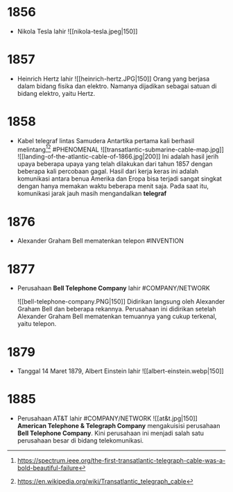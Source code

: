 # 1856
- Nikola Tesla lahir
	![[nikola-tesla.jpeg|150]]
# 1857
- Heinrich Hertz lahir
	![[heinrich-hertz.JPG|150]]
	Orang yang berjasa dalam bidang fisika dan elektro. Namanya dijadikan sebagai satuan di bidang elektro, yaitu Hertz.
# 1858
- Kabel telegraf lintas Samudera Antartika pertama kali berhasil melintang[^1][^2] #PHENOMENAL
	![[transatlantic-submarine-cable-map.jpg]] 
	![[landing-of-the-atlantic-cable-of-1866.jpg|200]]
	Ini adalah hasil jerih upaya beberapa upaya yang telah dilakukan dari tahun 1857 dengan beberapa kali percobaan gagal. Hasil dari kerja keras ini adalah komunikasi antara benua Amerika dan Eropa bisa terjadi sangat singkat dengan hanya memakan waktu beberapa menit saja. Pada saat itu, komunikasi jarak jauh masih mengandalkan **telegraf**
# 1876
- Alexander Graham Bell mematenkan telepon #INVENTION 
# 1877
- Perusahaan **Bell Telephone Company** lahir #COMPANY/NETWORK 

	![[bell-telephone-company.PNG|150]]
	Didirikan langsung oleh Alexander Graham Bell dan beberapa rekannya. Perusahaan ini didirikan setelah Alexander Graham Bell mematenkan temuannya yang cukup terkenal, yaitu telepon.
# 1879
- Tanggal 14 Maret 1879, Albert Einstein lahir
	![[albert-einstein.webp|150]]


# 1885
- Perusahaan AT&T lahir #COMPANY/NETWORK
	![[at&t.jpg|150]]
	**American Telephone & Telegraph Company** mengakuisisi perusahaan **Bell Telephone Company**. Kini perusahaan ini menjadi salah satu perusahaan besar di bidang telekomunikasi.

[^1]: https://spectrum.ieee.org/the-first-transatlantic-telegraph-cable-was-a-bold-beautiful-failure
[^2]: https://en.wikipedia.org/wiki/Transatlantic_telegraph_cable